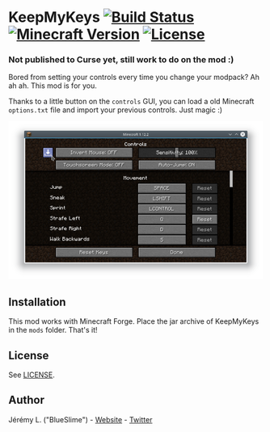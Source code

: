 # KeepMyKeys [![Build Status](https://img.shields.io/travis/com/giIamBlueSlime/KeepMyKeys/master.svg?style=flat-square)](https://travis-ci.com/IamBlueSlime/KeepMyKeys) [![Minecraft Version](https://img.shields.io/badge/minecraft%20version-1.12.2-red.svg?style=flat-square)](https://github.com/IamBlueSlime/KeepMyKeys) [![License](https://img.shields.io/badge/license-Ce--CILL--B-blue.svg?style=flat-square)](LICENSE.txt)

### Not published to Curse yet, still work to do on the mod :)

Bored from setting your controls every time you change your modpack? Ah ah ah. This mod is for you.

Thanks to a little button on the `controls` GUI, you can load a old Minecraft `options.txt` file and import your previous controls. Just magic :)

![Screenshot](screenshot.png)


## Installation

This mod works with Minecraft Forge. Place the jar archive of KeepMyKeys in the `mods` folder. That's it!


## License

See [LICENSE](LICENSE).


## Author

Jérémy L. ("BlueSlime") - [Website](https://blueslime.fr) - [Twitter](https://twitter.com/iamblueslime)